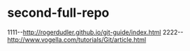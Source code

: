 # second-full-repo
1111--http://rogerdudler.github.io/git-guide/index.html
2222--http://www.vogella.com/tutorials/Git/article.html


